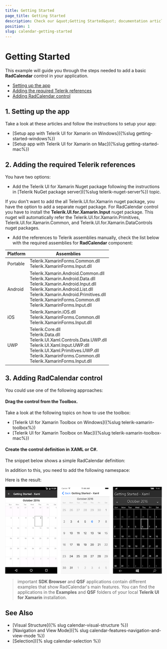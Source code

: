 ```yaml
---
title: Getting Started
page_title: Getting Started
description: Check our &quot;Getting Started&quot; documentation article for Telerik Calendar for Xamarin control.
position: 1
slug: calendar-getting-started
---
```


# Getting Started
   
This example will guide you through the steps needed to add a basic **RadCalendar** control in your application.

* [Setting up the app](#1-setting-up-the-app)
* [Adding the required Telerik references](#2-adding-the-required-telerik-references)
* [Adding RadCalendar control](#3-adding-radcalendar-control)

## 1. Setting up the app

Take a look at these articles and follow the instructions to setup your app:

- [Setup app with Telerik UI for Xamarin on Windows]({%slug getting-started-windows%})
- [Setup app with Telerik UI for Xamarin on Mac]({%slug getting-started-mac%})

## 2. Adding the required Telerik references

You have two options:

* Add the Telerik UI for Xamarin Nuget package following the instructions in [Telerik NuGet package server]({%slug telerik-nuget-server%}) topic.

If you don't want to add the all Telerik.UI.for.Xamarin nuget package, you have the option to add a separate nuget package. For RadCalendar control you have to install the **Telerik.UI.for.Xamarin.Input** nuget package. This nuget will automatically refer the Telerik.UI.for.Xamarin.Primitives, Telerik.UI.for.Xamarin.Common, and Telerik.UI.for.Xamarin.DataControls nuget packages.

* Add the references to Telerik assemblies manually, check the list below with the required assemblies for **RadCalendar** component:

| Platform          | Assemblies |
| ----------------- | ---------- |
| Portable          | Telerik.XamarinForms.Common.dll<br/>Telerik.XamarinForms.Input.dll |
| Android           | Telerik.Xamarin.Android.Common.dll<br/>Telerik.Xamarin.Android.Data.dll<br/> Telerik.Xamarin.Android.Input.dll<br/>Telerik.Xamarin.Android.List.dll<br/> Telerik.Xamarin.Android.Primitives.dll<br/>Telerik.XamarinForms.Common.dll<br/>Telerik.XamarinForms.Input.dll |
| iOS               | Telerik.Xamarin.iOS.dll<br/>Telerik.XamarinForms.Common.dll<br/>Telerik.XamarinForms.Input.dll |
| UWP               | Telerik.Core.dll<br/>Telerik.Data.dll<br/>Telerik.UI.Xaml.Controls.Data.UWP.dll <br/>Telerik.UI.Xaml.Input.UWP.dll <br/>Telerik.UI.Xaml.Primitives.UWP.dll <br/>Telerik.XamarinForms.Common.dll <br/>Telerik.XamarinForms.Input.dll |

## 3. Adding RadCalendar control

You could use one of the following approaches:

#### Drag the control from the Toolbox. 

Take a look at the following topics on how to use the toolbox:

* [Telerik UI for Xamarin Toolbox on Windows]({%slug telerik-xamarin-toolbox%})
* [Telerik UI for Xamarin Toolbox on Mac]({%slug telerik-xamarin-toolbox-mac%})
	
#### Create the control definition in XAML or C#.

The snippet below shows a simple RadCalendar definition:

<snippet id='calendar-gettingstarted-xaml'/>
<snippet id='calendar-gettingstarted-csharp'/>

In addition to this, you need to add the following namespace:

<snippet id='xmlns-telerikinput'/>
<snippet id='ns-telerikinput'/>

Here is the result:

![Basic RadCalendar Example](images/calendar-gettingstarted.png "Basic RadCalendar")

>important **SDK Browser** and **QSF** applications contain different examples that show RadCalendar's main features. You can find the applications in the **Examples** and **QSF** folders of your local **Telerik UI for Xamarin** installation.

## See Also

- [Visual Structure]({% slug calendar-visual-structure %})
- [Navigation and View Mode]({% slug calendar-features-navigation-and-view-mode %})
- [Selection]({% slug calendar-selection %})